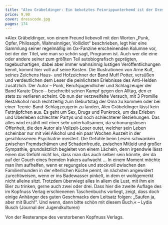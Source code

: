 ```yaml
---
title: "Alex Gräbeldinger: Ein bekotztes Feinrippunterhemd ist der Dresscode zu meinem Lebensgefühl"
price: 9,90
cover: dresscode.jpg
pages: 174
---
```


»Alex Gräbeldinger, von einem Freund liebevoll mit den Worten „Punk, Opfer, Philosoph, Wahnsinniger, Vollidiot“ beschrieben, legt hier eine Sammlung seiner regelmäßig im Ox-Fanzine erscheinenden Kolumne vor, bei der der Titel, wie man so schön sagt, Programm ist. Auch wer die eine oder andere seiner zum größten Teil autobiografisch geprägten, tagebuchartigen, dabei aber immer wahnsinnig lustigen Veröffentlichungen kennt, kommt hier voll auf seine Kosten. Die Illustrationen von Arne Kulf, seines Zeichens Haus- und Hofzeichner der Band Muff Potter, versüßen und verdeutlichen dem Leser die peinlichsten Erlebnisse des Anti-Helden zusätzlich. Der Autor – Punk, Berufsjugendlicher und Schlagzeuger der Band Karate Disco – beschreibt seinen Kampf gegen den Alltag, den er stets zu verlieren scheint. Ob nun der verzweifelte Versuch, mit 3 Promille Restalkohol noch rechtzeitig zum Geburtstag der Oma zu kommen oder bei einer Teenie-Band-Schlagzeugerin zu landen, Alex Gräbeldinger lässt kein Fettnäpfchen aus. Es geht um Sex, Drugs und Punkrock, um das Erleben und Überleben schlechter Partys und noch schlechterer Beziehungen. Das alles wird erzählt mit einer sehr unterhaltsamen, da schonungslosen Offenheit, die den Autor als Vollzeit-Loser outet, welcher sein Leben scheinbar nur mit viel Alkohol und ein paar Wochen Auszeit in der geschlossenen Psychiatrie meistert. Die Gefühle beim Lesen schwanken zwischen Fremdschämen und Schadenfreude, zwischen Mitleid und großer Sympathie, grundsätzlich begleitet von einem Lächeln, denn irgendwie lässt einen das Gefühl nicht los, dass man das auch selber sein könnte, der da auf der Couch eines fremden Irakers aufwacht … In einem Moment möchte man ihm aufhelfen, wenn er regungslos und stockvoll zwischen den Familienhunden in der elterlichen Küche pennt, im nächsten angewidert zurechtweisen, wenn er ins Badewasser pinkelt, in dem er wohlgemerkt nicht alleine sitzt. Trotzdem überwiegt alles in allem die Lust, mit ihm ein Bier zu trinken, gerne auch zwei oder drei. Dass hier die zweite Auflage des im Kopfnuss Verlag erschienenen Taschenbuchs vorliegt, zeigt, dass doch einige Anhänger des guten Geschmacks dem Leitsatz folgen: „Saufen ja, aber mit Buch!“. Und wenn, dann bitte schön mit diesem Buch.« – Lydia Busch (Journal der Jugendkulturen)

Von der Resterampe des verstorbenen Kopfnuss Verlags.
